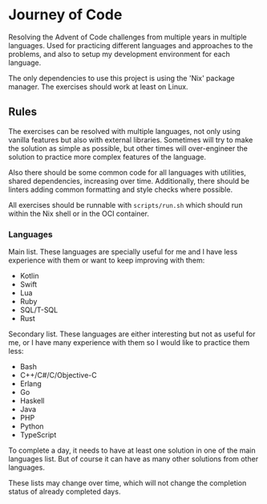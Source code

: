 # Journey of Code

Resolving the Advent of Code challenges from multiple years in multiple
languages. Used for practicing different languages and approaches to the
problems, and also to setup my development environment for each language.

The only dependencies to use this project is using the 'Nix' package manager.
The exercises should work at least on Linux.

## Rules

The exercises can be resolved with multiple languages, not only using
vanilla features but also with external libraries. Sometimes will try to make
the solution as simple as possible, but other times will over-engineer the
solution to practice more complex features of the language.

Also there should be some common code for all languages with utilities, shared
dependencies, increasing over time. Additionally, there should be linters
adding common formatting and style checks where possible.

All exercises should be runnable with `scripts/run.sh` which should run within
the Nix shell or in the OCI container.

### Languages

Main list. These languages are specially useful for me and I have less
experience with them or want to keep improving with them:

- Kotlin
- Swift
- Lua
- Ruby
- SQL/T-SQL
- Rust

Secondary list. These languages are either interesting but not as useful for me, or I have many experience
with them so I would like to practice them less:

- Bash
- C++/C#/C/Objective-C
- Erlang
- Go
- Haskell
- Java
- PHP
- Python
- TypeScript

To complete a day, it needs to have at least one solution in one of the main
languages list. But of course it can have as many other solutions from
other languages.

These lists may change over time, which will not change the completion status
of already completed days.
